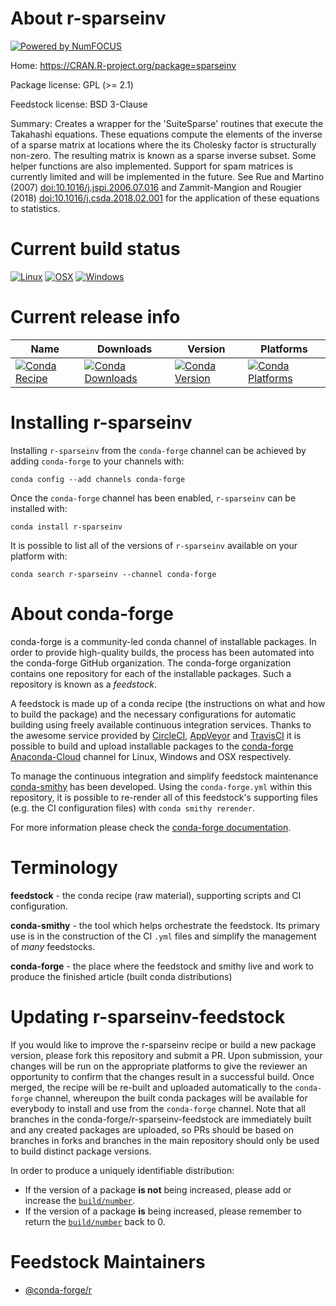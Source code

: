 About r-sparseinv
=================

[![Powered by NumFOCUS](https://img.shields.io/badge/powered%20by-NumFOCUS-orange.svg?style=flat&colorA=E1523D&colorB=007D8A)](http://numfocus.org)

Home: https://CRAN.R-project.org/package=sparseinv

Package license: GPL (>= 2.1)

Feedstock license: BSD 3-Clause

Summary: Creates a wrapper for the 'SuiteSparse' routines  that execute the Takahashi equations. These equations compute the elements of the inverse of a sparse matrix at locations where the its Cholesky factor is structurally non-zero. The resulting matrix is known as a  sparse inverse subset. Some helper functions are also implemented.  Support for spam matrices is currently limited and will be implemented  in the future. See Rue and Martino (2007) <doi:10.1016/j.jspi.2006.07.016>  and Zammit-Mangion and Rougier (2018) <doi:10.1016/j.csda.2018.02.001> for the  application of these equations to statistics.



Current build status
====================

[![Linux](https://img.shields.io/circleci/project/github/conda-forge/r-sparseinv-feedstock/master.svg?label=Linux)](https://circleci.com/gh/conda-forge/r-sparseinv-feedstock)
[![OSX](https://img.shields.io/travis/conda-forge/r-sparseinv-feedstock/master.svg?label=macOS)](https://travis-ci.org/conda-forge/r-sparseinv-feedstock)
[![Windows](https://img.shields.io/appveyor/ci/conda-forge/r-sparseinv-feedstock/master.svg?label=Windows)](https://ci.appveyor.com/project/conda-forge/r-sparseinv-feedstock/branch/master)

Current release info
====================

| Name | Downloads | Version | Platforms |
| --- | --- | --- | --- |
| [![Conda Recipe](https://img.shields.io/badge/recipe-r--sparseinv-green.svg)](https://anaconda.org/conda-forge/r-sparseinv) | [![Conda Downloads](https://img.shields.io/conda/dn/conda-forge/r-sparseinv.svg)](https://anaconda.org/conda-forge/r-sparseinv) | [![Conda Version](https://img.shields.io/conda/vn/conda-forge/r-sparseinv.svg)](https://anaconda.org/conda-forge/r-sparseinv) | [![Conda Platforms](https://img.shields.io/conda/pn/conda-forge/r-sparseinv.svg)](https://anaconda.org/conda-forge/r-sparseinv) |

Installing r-sparseinv
======================

Installing `r-sparseinv` from the `conda-forge` channel can be achieved by adding `conda-forge` to your channels with:

```
conda config --add channels conda-forge
```

Once the `conda-forge` channel has been enabled, `r-sparseinv` can be installed with:

```
conda install r-sparseinv
```

It is possible to list all of the versions of `r-sparseinv` available on your platform with:

```
conda search r-sparseinv --channel conda-forge
```


About conda-forge
=================

conda-forge is a community-led conda channel of installable packages.
In order to provide high-quality builds, the process has been automated into the
conda-forge GitHub organization. The conda-forge organization contains one repository
for each of the installable packages. Such a repository is known as a *feedstock*.

A feedstock is made up of a conda recipe (the instructions on what and how to build
the package) and the necessary configurations for automatic building using freely
available continuous integration services. Thanks to the awesome service provided by
[CircleCI](https://circleci.com/), [AppVeyor](https://www.appveyor.com/)
and [TravisCI](https://travis-ci.org/) it is possible to build and upload installable
packages to the [conda-forge](https://anaconda.org/conda-forge)
[Anaconda-Cloud](https://anaconda.org/) channel for Linux, Windows and OSX respectively.

To manage the continuous integration and simplify feedstock maintenance
[conda-smithy](https://github.com/conda-forge/conda-smithy) has been developed.
Using the ``conda-forge.yml`` within this repository, it is possible to re-render all of
this feedstock's supporting files (e.g. the CI configuration files) with ``conda smithy rerender``.

For more information please check the [conda-forge documentation](https://conda-forge.org/docs/).

Terminology
===========

**feedstock** - the conda recipe (raw material), supporting scripts and CI configuration.

**conda-smithy** - the tool which helps orchestrate the feedstock.
                   Its primary use is in the construction of the CI ``.yml`` files
                   and simplify the management of *many* feedstocks.

**conda-forge** - the place where the feedstock and smithy live and work to
                  produce the finished article (built conda distributions)


Updating r-sparseinv-feedstock
==============================

If you would like to improve the r-sparseinv recipe or build a new
package version, please fork this repository and submit a PR. Upon submission,
your changes will be run on the appropriate platforms to give the reviewer an
opportunity to confirm that the changes result in a successful build. Once
merged, the recipe will be re-built and uploaded automatically to the
`conda-forge` channel, whereupon the built conda packages will be available for
everybody to install and use from the `conda-forge` channel.
Note that all branches in the conda-forge/r-sparseinv-feedstock are
immediately built and any created packages are uploaded, so PRs should be based
on branches in forks and branches in the main repository should only be used to
build distinct package versions.

In order to produce a uniquely identifiable distribution:
 * If the version of a package **is not** being increased, please add or increase
   the [``build/number``](https://conda.io/docs/user-guide/tasks/build-packages/define-metadata.html#build-number-and-string).
 * If the version of a package **is** being increased, please remember to return
   the [``build/number``](https://conda.io/docs/user-guide/tasks/build-packages/define-metadata.html#build-number-and-string)
   back to 0.

Feedstock Maintainers
=====================

* [@conda-forge/r](https://github.com/conda-forge/r/)

